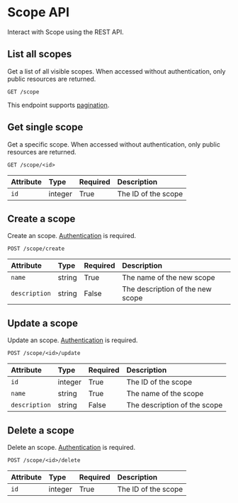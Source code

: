 # Scope API

Interact with Scope using the REST API.

## List all scopes

Get a list of all visible scopes. When accessed without authentication, only public resources are returned.

```
GET /scope
```

This endpoint supports [pagination](./pagination.md).

## Get single scope

Get a specific scope. When accessed without authentication, only public resources are returned.

```
GET /scope/<id>
```

| Attribute | Type | Required | Description |
|:----------|:-----|:---------|:------------|
| `id` | integer | True | The ID of the scope |


## Create a scope

Create an scope. [Authentication](./authentication.md) is required.

```
POST /scope/create
```

| Attribute | Type | Required | Description |
|:----------|:-----|:---------|:------------|
| `name`          | string  | True  | The name of the new scope |
| `description`   | string  | False | The description of the new scope |

## Update a scope

Update an scope. [Authentication](./authentication.md) is required.

```
POST /scope/<id>/update
```

| Attribute | Type | Required | Description |
|:----------|:-----|:---------|:------------|
| `id`            | integer | True  | The ID of the scope |
| `name`          | string  | True  | The name of the scope |
| `description`   | string  | False | The description of the scope |

## Delete a scope

Delete an scope. [Authentication](./authentication.md) is required.

```
POST /scope/<id>/delete
```

| Attribute | Type | Required | Description |
|:----------|:-----|:---------|:------------|
| `id` | integer | True | The ID of the scope |